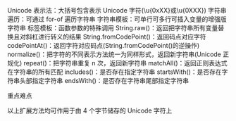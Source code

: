 Unicode 表示法：大括号包含表示 Unicode 字符(\u{0xXX}或\u{0XXX})
字符串遍历：可通过 for-of 遍历字符串
字符串模板：可单行可多行可插入变量的增强版字符串
标签模板：函数参数的特殊调用
String.raw()：返回把字符串所有变量替换且对斜杠进行转义的结果
String.fromCodePoint()：返回码点对应字符
codePointAt()：返回字符对应码点(String.fromCodePoint()的逆操作)
normalize()：把字符的不同表示方法统一为同样形式，返回新字符串(Unicode 正规化)
repeat()：把字符串重复 n 次，返回新字符串
matchAll()：返回正则表达式在字符串的所有匹配
includes()：是否存在指定字符串
startsWith()：是否存在字符串头部指定字符串
endsWith()：是否存在字符串尾部指定字符串

重点难点

以上扩展方法均可作用于由 4 个字节储存的 Unicode 字符上
